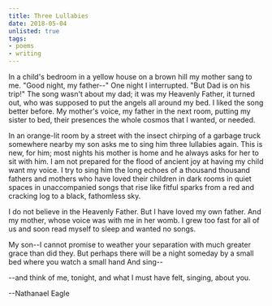 ```yaml
---
title: Three Lullabies
date: 2018-05-04
unlisted: true
tags:
- poems
- writing
---
```

In a child's bedroom in a yellow house
on a brown hill my mother sang to me.
"Good night, my father--" One night
I interrupted. "But Dad is on his trip!"
The song wasn't about my dad;
it was my Heavenly Father, it turned out,
who was supposed to put the angels all around my bed.
I liked the song better before.
My mother's voice, my father in the next room,
putting my sister to bed,
their presences the whole cosmos
that I wanted, or needed.

In an orange-lit room by a street
with the insect chirping of a garbage truck
somewhere nearby
my son asks me to sing him three lullabies again.
This is new, for him; most nights his mother is home
and he always asks for her to sit with him.
I am not prepared
for the flood of ancient joy
at having my child want my voice.
I try to sing him the long echoes
of a thousand thousand fathers and mothers
who have loved their children in dark rooms
in quiet spaces in unaccompanied songs that rise
like fitful sparks from a red and cracking log
to a black, fathomless sky.

I do not believe in the Heavenly Father.
But I have loved my own father.
And my mother,
whose voice was with me in her womb.
I grew too fast for all of us
and soon read myself to sleep
and wanted no songs.

My son--I cannot promise to weather your separation
with much greater grace than did they.
But perhaps there will be a night someday
by a small bed where you watch a small hand
And sing--

--and think of me, tonight,
and what I must have felt, singing, about you.

--Nathanael Eagle
